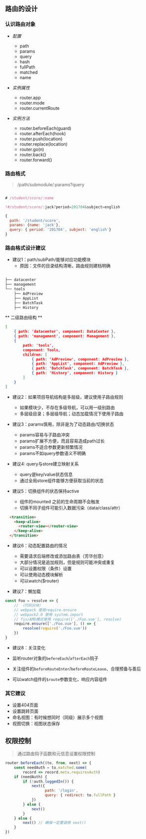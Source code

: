 ## 路由的设计

### 认识路由对象

- *配置*
  - path
  - params
  - query
  - hash
  - fullPath
  - matched
  - name

- *实例属性*

  - router.app
  - router.mode
  - router.currentRoute


- *实例方法*

  - router.beforeEach(guard)
  - router.afterEach(hook)
  - router.push(location)
  - router.replace(location)
  - router.go(n)
  - router.back()
  - router.forward()

### 路由格式

> /path/submodule/:params?query



```js

# /student/score/:name

!#/student/score/:jack?period=201704&subject=english

{ 
  path: '/student/score',
  params: {name: 'jack'},
  query: { period: '201704', subject: 'english'}
}
```




### 路由格式设计建议

- 建议1：path/subPath/能够对应功能模块
    - 原因：文件的目录结构清晰，路由规则建档明确


```sh
  
├── datacenter
├── management
└── tools
    ├── AdPreview
    ├── AppList
    ├── BatchTask
    ├── History
```

** 二级路由结构 **

```json
[
    { path: 'datacenter', component: DataCenter },
    { path: 'management', component: Management },
    {
        path: 'tools',
        component: Tools,
        children: [
            { path: 'AdPreview', component: AdPreview },
            { path: 'AppList', component: AdPreview },
            { path: 'BatchTask', component: BatchTask },
            { path: 'History', component: History }
        ]
    }
]
```

- 建议2：如果项目导航结构是多层级，建议使用子路由规则
    - 如果模块少，不存在多级导航，可以用一级别路由
    - 多层级目录；多层级导航；动态加载情况下使用子路由
    
- 建议3：params慎用，除非是为了动态路由/切换状态
    - params容易与子路由冲突
    - params扩展不方便，而且容易造成path过长
    - params不适合参数更新频繁情况
    - params不如query参数语义不明确

- 建议4: query与store建立映射关系
    
    - query是key/value状态信息
    - 通过全局store组件能够方便获取当前的状态

- 建议5：切换组件的状态保持active

    - 组件的mounted 之前的生命周期不会触发
    - 切换不同子组件可能引入数据污染（data/class/attr）



```html
  <transition>
    <keep-alive>
      <router-view></router-view>
    </keep-alive>
  </transition>
```


    
- 建议6：动态配置路由的情况

    - 需要请求后端修改或添加路由表（芳华创意）
    - 大部分情况是追加规则，但是规则可能冲突或重复
    - 可以设置权限（条件）设置
    - 可以使用动态模块解析
    - 可以watch($router)

- 建议7：懒加载


```js
const Foo = resolve => {
    // （代码分块）
    // webpack 使用require.ensure
    // webpack2.0 使用 system.import
    // fis/AMD模式使用 require(['./Foo.vue'], resolve)
    require.ensure(['./Foo.vue'], () => {
        resolve(require('./Foo.vue'))
    })
}
```

- 建议8：关注变化

- 监听router对象的`befereEach`/`afterEach`钩子
- 关注组件的`beforeRouteEnter`/`beforeRouteLeave`、合理预备与善后
- 可以watch组件的`$route`参数变化，响应内容组件


### 其它建议

- 设置404页面
- 设置跳转页面
- 命名视图：有时候想同时（同级）展示多个视图
- 视图切换：视图状态保存


## 权限控制

> 通过路由钩子函数和元信息设置权限控制


```js
router.beforeEach((to, from, next) => {
    const needAuth = to.matched.some(
        record => record.meta.requiresAuth)
    if (needAuth) {
        if (!auth.loggedIn()) {
            next({
                  path: '/login',
                  query: { redirect: to.fullPath }
            })
        } else {
            next()
        }
    } else {
        next() // 确保一定要调用 next()
    }
})
```